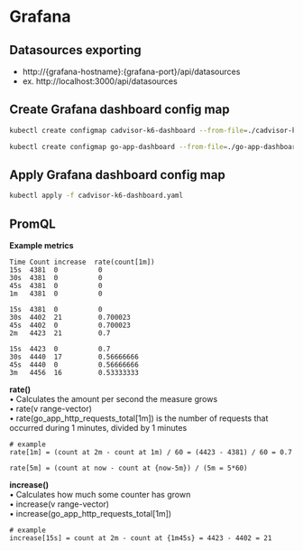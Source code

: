 # Grafana

## Datasources exporting
- http://{grafana-hostname}:{grafana-port}/api/datasources
- ex. http://localhost:3000/api/datasources

## Create Grafana dashboard config map
``` bash
kubectl create configmap cadvisor-k6-dashboard --from-file=./cadvisor-k6-dashboard.json -n monitoring

kubectl create configmap go-app-dashboard --from-file=./go-app-dashboard.json -n monitoring
```

## Apply Grafana dashboard config map
``` bash
kubectl apply -f cadvisor-k6-dashboard.yaml
```

## PromQL
**Example metrics**
```
Time Count increase  rate(count[1m])
15s  4381  0          0
30s  4381  0          0
45s  4381  0          0
1m   4381  0          0

15s  4381  0          0
30s  4402  21         0.700023
45s  4402  0          0.700023
2m   4423  21         0.7

15s  4423  0          0.7
30s  4440  17         0.56666666
45s  4440  0          0.56666666
3m   4456  16         0.53333333
```

**rate()** \
• Calculates the amount per second the measure grows \
• rate(v range-vector) \
• rate(go_app_http_requests_total[1m]) is the number of requests that occurred during 1 minutes, divided by 1 minutes
```
# example
rate[1m] = (count at 2m - count at 1m) / 60 = (4423 - 4381) / 60 = 0.7

rate[5m] = (count at now - count at {now-5m}) / (5m = 5*60)
```

**increase()** \
• Calculates how much some counter has grown \
• increase(v range-vector) \
• increase(go_app_http_requests_total[1m])
```
# example
increase[15s] = count at 2m - count at {1m45s} = 4423 - 4402 = 21
```
